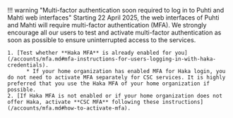 !!! warning "Multi-factor authentication soon required to log in to Puhti and Mahti web interfaces"
    Starting 22 April 2025, the web interfaces of Puhti and Mahti will require
    multi-factor authentication (MFA). We strongly encourage all our users to
    test and activate multi-factor authentication as soon as possible to ensure
    uninterrupted access to the services.

    1. [Test whether **Haka MFA** is already enabled for you](/accounts/mfa.md#mfa-instructions-for-users-logging-in-with-haka-credentials).
          * If your home organization has enabled MFA for Haka login, you do not need to activate MFA separately for CSC services. It is highly preferred that you use the Haka MFA of your home organization if possible.
    2. [If Haka MFA is not enabled or if your home organization does not offer Haka, activate **CSC MFA** following these instructions](/accounts/mfa.md#how-to-activate-mfa).
